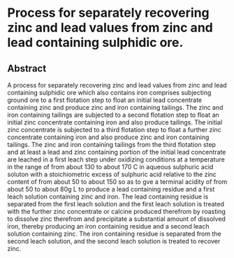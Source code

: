 # Process for separately recovering zinc and lead values from zinc and lead containing sulphidic ore.

## Abstract
A process for separately recovering zinc and lead values from zinc and lead containing sulphidic ore which also contains iron comprises subjecting ground ore to a first flotation step to float an initial lead concentrate containing zinc and produce zinc and iron containing tailings. The zinc and iron containing tailings are subjected to a second flotation step to float an initial zinc concentrate containing iron and also produce tailings. The initial zinc concentrate is subjected to a third flotation step to float a further zinc concentrate containing iron and also produce zinc and iron containing tailings. The zinc and iron containing tailings from the third flotation step and at least a lead and zinc containing portion of the initial lead concentrate are leached in a first leach step under oxidizing conditions at a temperature in the range of from about 130 to about 170 C in aqueous sulphuric acid soluton with a stoichiometric excess of sulphuric acid relative to the zinc content of from about 50 to about 150 so as to gve a terminal acidity of from about 50 to about 80g L to produce a lead containing residue and a first leach solution containing zinc and iron. The lead containing residue is separated from the first leach solution and the first leach solution is treated with the further zinc concentrate or calcine produced therefrom by roasting to dissolve zinc therefrom and precipitate a substantial amount of dissolved iron, thereby producing an iron containing residue and a second leach solution containing zinc. The iron containing residue is separated from the second leach solution, and the second leach solution is treated to recover zinc.